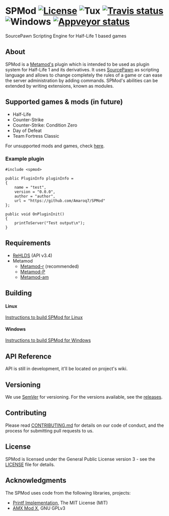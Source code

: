 # SPMod [![License](https://img.shields.io/badge/License-GPLv3-brightgreen.svg?style=flat-square)](LICENSE) ![Tux](resources/linux.svg) [![Travis status](https://img.shields.io/travis/com/Amaroq7/SPMod.svg?style=flat-square)](https://travis-ci.com/Amaroq7/SPMod) ![Windows](resources/windows.svg) [![Appveyor status](https://img.shields.io/appveyor/ci/Amaroq/SPMod.svg?style=flat-square)](https://ci.appveyor.com/project/Amaroq/spmod)
SourcePawn Scripting Engine for Half-Life 1 based games

## About

SPMod is a [Metamod's](https://github.com/theAsmodai/metamod-r) plugin which is intended to be used as plugin system for Half-Life 1 and its derivatives. It uses [SourcePawn](https://github.com/alliedmodders/sourcepawn) as scripting language and allows to change completely the rules of a game or can ease the server administration by adding commands. SPMod's abilities can be extended by writing extensions, known as modules.

## Supported games & mods (in future)
* Half-Life
* Counter-Strike
* Counter-Strike: Condition Zero
* Day of Defeat
* Team Fortress Classic

For unsupported mods and games, check [here](https://github.com/Amaroq7/SPMod/wiki/Unsupported-games).

### Example plugin

```sourcepawn
#include <spmod>

public PluginInfo pluginInfo =
{
	name = "test",
	version = "0.0.0",
	author = "author",
	url = "https://github.com/Amaroq7/SPMod"
};

public void OnPluginInit()
{
    printToServer("Test output\n");
}
```

## Requirements
- [ReHLDS](https://github.com/dreamstalker/rehlds) (API v3.4)
- Metamod
  - [Metamod-r](https://github.com/theAsmodai/metamod-r) (recommended)
  - [Metamod-P](http://metamod-p.sourceforge.net)
  - [Metamod-am](https://www.amxmodx.org/downloads.php)

## Building

#### Linux
[Instructions to build SPMod for Linux](https://github.com/Amaroq7/SPMod/wiki/Building-SPMod-on-Linux)

#### Windows
[Instructions to build SPMod for Windows](https://github.com/Amaroq7/SPMod/wiki/Building-SPMod-on-Windows)

## API Reference

API is still in development, it'll be located on project's wiki.

## Versioning

We use [SemVer](http://semver.org/) for versioning. For the versions available, see the [releases](https://github.com/Amaroq7/SPMod/releases).

## Contributing

Please read [CONTRIBUTING.md](CONTRIBUTING.md) for details on our code of conduct, and the process for submitting pull requests to us.

## License

SPMod is licensed under the General Public License version 3 - see the [LICENSE](LICENSE) file for details.

## Acknowledgments

The SPMod uses code from the following libraries, projects:
- [Printf Implementation](https://github.com/mpaland/printf), The MIT License (MIT)
- [AMX Mod X](https://github.com/alliedmodders/amxmodx),  GNU GPLv3
